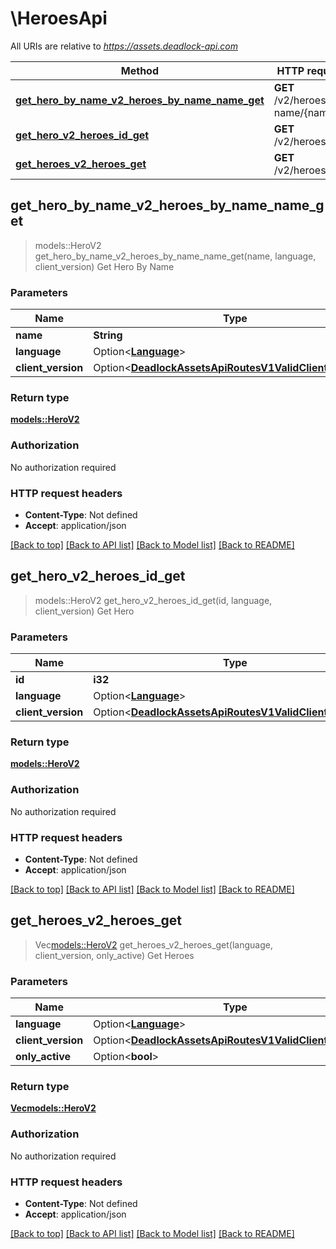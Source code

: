 # \HeroesApi

All URIs are relative to *https://assets.deadlock-api.com*

Method | HTTP request | Description
------------- | ------------- | -------------
[**get_hero_by_name_v2_heroes_by_name_name_get**](HeroesApi.md#get_hero_by_name_v2_heroes_by_name_name_get) | **GET** /v2/heroes/by-name/{name} | Get Hero By Name
[**get_hero_v2_heroes_id_get**](HeroesApi.md#get_hero_v2_heroes_id_get) | **GET** /v2/heroes/{id} | Get Hero
[**get_heroes_v2_heroes_get**](HeroesApi.md#get_heroes_v2_heroes_get) | **GET** /v2/heroes | Get Heroes



## get_hero_by_name_v2_heroes_by_name_name_get

> models::HeroV2 get_hero_by_name_v2_heroes_by_name_name_get(name, language, client_version)
Get Hero By Name

### Parameters


Name | Type | Description  | Required | Notes
------------- | ------------- | ------------- | ------------- | -------------
**name** | **String** |  | [required] |
**language** | Option<[**Language**](.md)> |  |  |
**client_version** | Option<[**DeadlockAssetsApiRoutesV1ValidClientVersions**](.md)> |  |  |

### Return type

[**models::HeroV2**](HeroV2.md)

### Authorization

No authorization required

### HTTP request headers

- **Content-Type**: Not defined
- **Accept**: application/json

[[Back to top]](#) [[Back to API list]](../README.md#documentation-for-api-endpoints) [[Back to Model list]](../README.md#documentation-for-models) [[Back to README]](../README.md)


## get_hero_v2_heroes_id_get

> models::HeroV2 get_hero_v2_heroes_id_get(id, language, client_version)
Get Hero

### Parameters


Name | Type | Description  | Required | Notes
------------- | ------------- | ------------- | ------------- | -------------
**id** | **i32** |  | [required] |
**language** | Option<[**Language**](.md)> |  |  |
**client_version** | Option<[**DeadlockAssetsApiRoutesV1ValidClientVersions**](.md)> |  |  |

### Return type

[**models::HeroV2**](HeroV2.md)

### Authorization

No authorization required

### HTTP request headers

- **Content-Type**: Not defined
- **Accept**: application/json

[[Back to top]](#) [[Back to API list]](../README.md#documentation-for-api-endpoints) [[Back to Model list]](../README.md#documentation-for-models) [[Back to README]](../README.md)


## get_heroes_v2_heroes_get

> Vec<models::HeroV2> get_heroes_v2_heroes_get(language, client_version, only_active)
Get Heroes

### Parameters


Name | Type | Description  | Required | Notes
------------- | ------------- | ------------- | ------------- | -------------
**language** | Option<[**Language**](.md)> |  |  |
**client_version** | Option<[**DeadlockAssetsApiRoutesV1ValidClientVersions**](.md)> |  |  |
**only_active** | Option<**bool**> |  |  |

### Return type

[**Vec<models::HeroV2>**](HeroV2.md)

### Authorization

No authorization required

### HTTP request headers

- **Content-Type**: Not defined
- **Accept**: application/json

[[Back to top]](#) [[Back to API list]](../README.md#documentation-for-api-endpoints) [[Back to Model list]](../README.md#documentation-for-models) [[Back to README]](../README.md)


